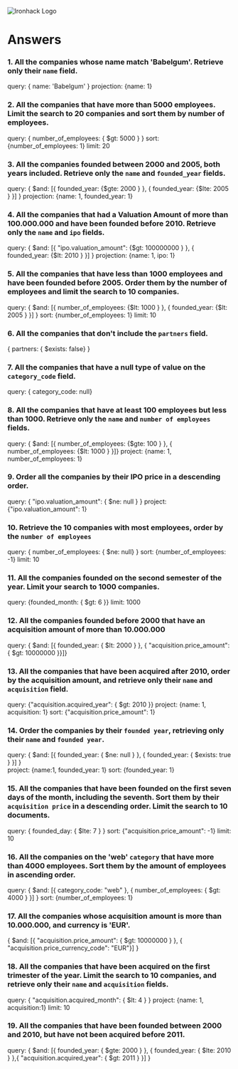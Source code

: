 ![Ironhack Logo](https://i.imgur.com/1QgrNNw.png)

# Answers

### 1. All the companies whose name match 'Babelgum'. Retrieve only their `name` field.

query: { name: 'Babelgum' }
projection: {name: 1}

### 2. All the companies that have more than 5000 employees. Limit the search to 20 companies and sort them by **number of employees**.

query: { number_of_employees: { $gt: 5000 } }
sort: {number_of_employees: 1}
limit: 20

### 3. All the companies founded between 2000 and 2005, both years included. Retrieve only the `name` and `founded_year` fields.

query: { $and: [{ founded_year: {$gte: 2000 } }, { founded_year:  {$lte: 2005 } }] } 
projection: {name: 1, founded_year: 1}


### 4. All the companies that had a Valuation Amount of more than 100.000.000 and have been founded before 2010. Retrieve only the `name` and `ipo` fields.

query: { $and: [{ "ipo.valuation_amount": {$gt: 100000000 } }, { founded_year:  {$lt: 2010 } }] } 
projection: {name: 1, ipo: 1}

### 5. All the companies that have less than 1000 employees and have been founded before 2005. Order them by the number of employees and limit the search to 10 companies.

query: { $and: [{ number_of_employees: {$lt: 1000 } }, { founded_year:  {$lt: 2005 } }] } 
sort: {number_of_employees: 1}
limit: 10

### 6. All the companies that don't include the `partners` field.

{ partners: { $exists: false} }

### 7. All the companies that have a null type of value on the `category_code` field.

query: { category_code: null}

### 8. All the companies that have at least 100 employees but less than 1000. Retrieve only the `name` and `number of employees` fields.

query: { $and: [{ number_of_employees: {$gte: 100 } }, { number_of_employees:  {$lt: 1000 } }]} 
project: {name: 1, number_of_employees: 1}

### 9. Order all the companies by their IPO price in a descending order.

query: { "ipo.valuation_amount": { $ne: null } } 
project: {"ipo.valuation_amount": 1}

### 10. Retrieve the 10 companies with most employees, order by the `number of employees`

 query: { number_of_employees: { $ne: null} }
 sort: {number_of_employees: -1}
 limit: 10

### 11. All the companies founded on the second semester of the year. Limit your search to 1000 companies.

query: {founded_month: { $gt: 6 }}
limit: 1000

### 12. All the companies founded before 2000 that have an acquisition amount of more than 10.000.000
query: { $and: [{ founded_year: { $lt: 2000 } }, { "acquisition.price_amount": { $gt: 10000000 }}]}


### 13. All the companies that have been acquired after 2010, order by the acquisition amount, and retrieve only their `name` and `acquisition` field.

query: {"acquisition.acquired_year": { $gt: 2010 }}
project: {name: 1, acquisition: 1}
sort: {"acquisition.price_amount": 1}

### 14. Order the companies by their `founded year`, retrieving only their `name` and `founded year`.

query: { $and: [{ founded_year: { $ne: null } }, { founded_year: { $exists: true } }] }  
project: {name:1, founded_year: 1}
sort: {founded_year: 1}

### 15. All the companies that have been founded on the first seven days of the month, including the seventh. Sort them by their `acquisition price` in a descending order. Limit the search to 10 documents.

query: { founded_day: { $lte: 7 } }
sort: {"acquisition.price_amount": -1}
limit: 10

### 16. All the companies on the 'web' `category` that have more than 4000 employees. Sort them by the amount of employees in ascending order.

query: { $and: [{ category_code: "web" }, { number_of_employees: { $gt: 4000 } }] } 
sort: {number_of_employees: 1}


### 17. All the companies whose acquisition amount is more than 10.000.000, and currency is 'EUR'.

{ $and: [{ "acquisition.price_amount": { $gt: 10000000 } }, { "acquisition.price_currency_code": "EUR"}] } 

### 18. All the companies that have been acquired on the first trimester of the year. Limit the search to 10 companies, and retrieve only their `name` and `acquisition` fields.

query: { "acquisition.acquired_month": { $lt: 4 } }
project: {name: 1, acquisition:1}
limit: 10

### 19. All the companies that have been founded between 2000 and 2010, but have not been acquired before 2011.

query: { $and: [{ founded_year: { $gte: 2000 } }, { founded_year: { $lte: 2010 } },{ "acquisition.acquired_year": { $gt: 2011 } }] } 
